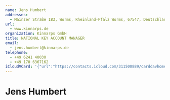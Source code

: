 ```yaml
---
name: Jens Humbert
addresses:
  - Mainzer Straße 183, Worms, Rheinland-Pfalz Worms, 67547, Deutschland
url:
  - www.kinnarps.de
organization: Kinnarps GmbH
title: NATIONAL KEY ACCOUNT MANAGER
email:
  - jens.humbert@kinnarps.de
telephone:
  - +49 6241 40030
  - +49 170 6367162
iCloudVCard: '{"url":"https://contacts.icloud.com/311500889/carddavhome/card/7D6303EE-1F8B-49F6-8099-F8D8D2E4BD3D.vcf","etag":"\"kmfhaosx\"","data":"BEGIN:VCARD\r\nVERSION:3.0\r\nFN:\r\nN:Humbert;Jens;;;\r\nUID:D5B89920-9238-4973-AE88-70C629AA75EE\r\nADR:;;Mainzer Straße 183;Worms;Rheinland-Pfalz Worms;67547;Deutschland;\r\nPRODID:-//Apple Inc.//iOS 10.2.1//EN\r\nREV:2025-04-03T22:18:20Z\r\nURL:www.kinnarps.de\r\nORG:Kinnarps GmbH;\r\nTITLE:NATIONAL KEY ACCOUNT MANAGER\r\nEMAIL:jens.humbert@kinnarps.de\r\nTEL:+49 6241 40030\r\nTEL:+49 170 6367162\r\nitem1.X-ABADR:DE\r\nEND:VCARD"}'
---
```

# Jens Humbert